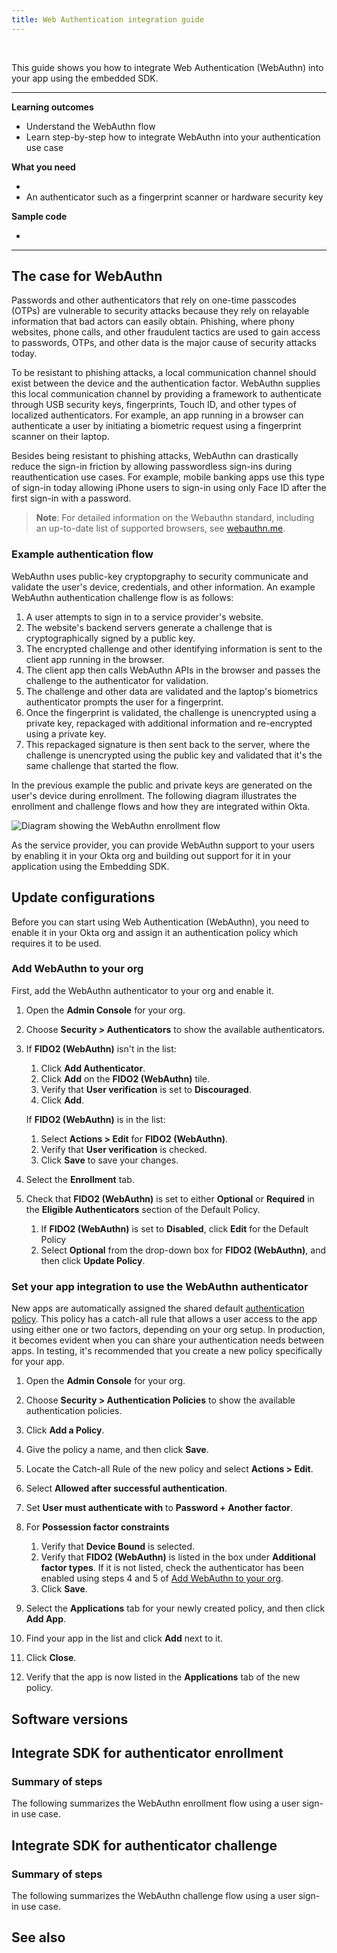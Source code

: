 ```yaml
---
title: Web Authentication integration guide
---
```


<ApiLifecycle access="ie" /><br>

This guide shows you how to integrate Web Authentication (WebAuthn) into your app using the embedded SDK.

---
**Learning outcomes**

* Understand the WebAuthn flow
* Learn step-by-step how to integrate WebAuthn into your authentication use case

**What you need**

* <StackSnippet snippet="oiesdksetup" />
* An authenticator such as a fingerprint scanner or hardware security key

**Sample code**

* <StackSnippet snippet="samplecode" />

---

## The case for WebAuthn

Passwords and other authenticators that rely on one-time passcodes (OTPs) are vulnerable to security attacks because they rely on relayable information that bad actors can easily obtain. Phishing, where phony websites, phone calls, and other fraudulent tactics are used to gain access to passwords, OTPs, and other data is the major cause of security attacks today.

To be resistant to phishing attacks, a local communication channel should exist between the device and the authentication factor. WebAuthn supplies this local communication channel by providing a framework to authenticate through USB security keys, fingerprints, Touch ID, and other types of localized authenticators. For example, an app running in a browser can authenticate a user by initiating a biometric request using a fingerprint scanner on their laptop.

Besides being resistant to phishing attacks, WebAuthn can drastically reduce the sign-in friction by allowing passwordless sign-ins during reauthentication use cases. For example, mobile banking apps use this type of sign-in today allowing iPhone users to sign-in using only Face ID after the first sign-in with a password.

> **Note**: For detailed information on the Webauthn standard, including an up-to-date list of supported browsers, see [webauthn.me](https://webauthn.me/introduction).

### Example authentication flow

WebAuthn uses public-key cryptopgraphy to security communicate and validate the user's device, credentials, and other information. An example WebAuthn authentication challenge flow is as follows:

1. A user attempts to sign in to a service provider's website.
1. The website's backend servers generate a challenge that is cryptographically signed by a public key.
1. The encrypted challenge and other identifying information is sent to the client app running in the browser.
1. The client app then calls WebAuthn APIs in the browser and passes the challenge to the authenticator for validation.
1. The challenge and other data are validated and the laptop's biometrics authenticator prompts the user for a fingerprint.
1. Once the fingerprint is validated, the challenge is unencrypted using a private key, repackaged with additional information and re-encrypted using a private key.
1. This repackaged signature is then sent back to the server, where the challenge is unencrypted using the public key and validated that it's the same challenge that started the flow.

In the previous example the public and private keys are generated on the user's device during enrollment. The following diagram illustrates the enrollment and challenge flows and how they are integrated within Okta.

<div class="full">

![Diagram showing the WebAuthn enrollment flow](/img/authenticators/authenticators-webauthn-flow-overview.png)

</div>

As the service provider, you can provide WebAuthn support to your users by enabling it in your Okta org and building out support for it in your application using the Embedding SDK.

## Update configurations

Before you can start using Web Authentication (WebAuthn), you need to enable it in your Okta org and assign it an authentication policy which requires it to be used.

### Add WebAuthn to your org

First, add the WebAuthn authenticator to your org and enable it.

1. Open the **Admin Console** for your org.
2. Choose **Security > Authenticators** to show the available authenticators.
3. If **FIDO2 (WebAuthn)** isn't in the list:
   1. Click **Add Authenticator**.
   2. Click **Add** on the **FIDO2 (WebAuthn)** tile.
   3. Verify that **User verification** is set to **Discouraged**.
   4. Click **Add**.

   If **FIDO2 (WebAuthn)** is in the list:
   1. Select **Actions > Edit** for **FIDO2 (WebAuthn)**.
   2. Verify that **User verification** is checked.
   3. Click **Save** to save your changes.

4. Select the **Enrollment** tab.
5. Check that **FIDO2 (WebAuthn)** is set to either **Optional** or **Required** in the **Eligible Authenticators** section of the Default Policy.
   1. If **FIDO2 (WebAuthn)** is set to **Disabled**, click **Edit** for the Default Policy
   2. Select **Optional** from the drop-down box for **FIDO2 (WebAuthn)**, and then click **Update Policy**.

### Set your app integration to use the WebAuthn authenticator

New apps are automatically assigned the shared default [authentication policy](https://help.okta.com/okta_help.htm?type=oie&id=ext-about-asop). This policy has a catch-all rule that allows a user access to the app using either one or two factors, depending on your org setup. In production, it becomes evident when you can share your authentication needs between apps. In testing, it's recommended that you create a new policy specifically for your app.

1. Open the **Admin Console** for your org.
2. Choose **Security > Authentication Policies** to show the available authentication policies.
3. Click **Add a Policy**.
4. Give the policy a name, and then click **Save**.
5. Locate the Catch-all Rule of the new policy and select **Actions > Edit**.
6. Select **Allowed after successful authentication**.
7. Set **User must authenticate with** to **Password + Another factor**.
8. For **Possession factor constraints**
   1. Verify that **Device Bound** is selected.
   2. Verify that **FIDO2 (WebAuthn)** is listed in the box under **Additional factor types**. If it is not listed, check the authenticator has been enabled using steps 4 and 5 of [Add WebAuthn to your org](#add-webauthn-to-your-org).
   3. Click **Save**.

9. Select the **Applications** tab for your newly created policy, and then click **Add App**.
10. Find your app in the list and click **Add** next to it.
11. Click **Close**.
12. Verify that the app is now listed in the **Applications** tab of the new policy.

## Software versions

<StackSnippet snippet="softwareversions" />

## Integrate SDK for authenticator enrollment

### Summary of steps

The following summarizes the WebAuthn enrollment flow using a user sign-in use case.

<StackSnippet snippet="enrollmentintegrationsummary" />

<StackSnippet snippet="enrollmentintegrationsteps" />

## Integrate SDK for authenticator challenge

### Summary of steps

The following summarizes the WebAuthn challenge flow using a user sign-in use case.

<StackSnippet snippet="challengeintegrationsummary" />

<StackSnippet snippet="challengeintegrationsteps" />

## See also

<StackSnippet snippet="relatedusecases" />
